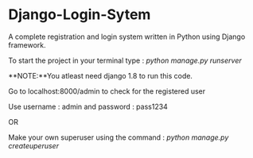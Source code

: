 # Django-Login-Sytem
A complete registration and login system written in Python using Django framework.

To start the project in your terminal type :
  *python manage.py runserver*

**NOTE:**You atleast need django 1.8 to run this code.

Go to localhost:8000/admin to check for the registered user


Use username : admin and password : pass1234

OR 


Make your own superuser using the command : *python manage.py createuperuser*

